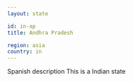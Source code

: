 ```yaml
---
layout: state

id: in-ap
title: Andhra Pradesh

region: asia
country: in
---
```

Spanish description
This is a Indian state